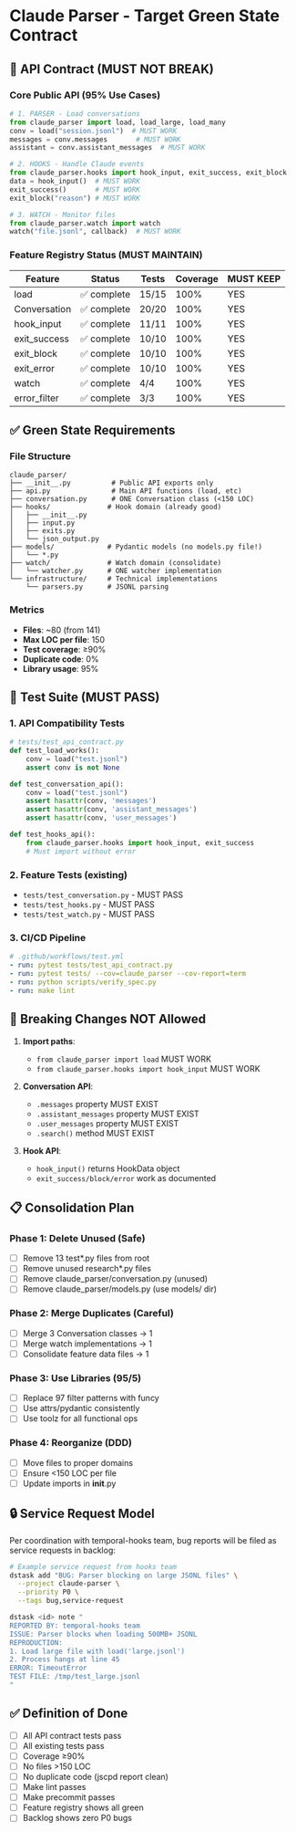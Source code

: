 # Claude Parser - Target Green State Contract

## 🎯 API Contract (MUST NOT BREAK)

### Core Public API (95% Use Cases)
```python
# 1. PARSER - Load conversations
from claude_parser import load, load_large, load_many
conv = load("session.jsonl")  # MUST WORK
messages = conv.messages       # MUST WORK
assistant = conv.assistant_messages  # MUST WORK

# 2. HOOKS - Handle Claude events  
from claude_parser.hooks import hook_input, exit_success, exit_block
data = hook_input()  # MUST WORK
exit_success()       # MUST WORK
exit_block("reason") # MUST WORK

# 3. WATCH - Monitor files
from claude_parser.watch import watch
watch("file.jsonl", callback)  # MUST WORK
```

### Feature Registry Status (MUST MAINTAIN)
| Feature | Status | Tests | Coverage | MUST KEEP |
|---------|--------|-------|----------|-----------|
| load | ✅ complete | 15/15 | 100% | YES |
| Conversation | ✅ complete | 20/20 | 100% | YES |
| hook_input | ✅ complete | 11/11 | 100% | YES |
| exit_success | ✅ complete | 10/10 | 100% | YES |
| exit_block | ✅ complete | 10/10 | 100% | YES |
| exit_error | ✅ complete | 10/10 | 100% | YES |
| watch | ✅ complete | 4/4 | 100% | YES |
| error_filter | ✅ complete | 3/3 | 100% | YES |

## ✅ Green State Requirements

### File Structure
```
claude_parser/
├── __init__.py          # Public API exports only
├── api.py               # Main API functions (load, etc)
├── conversation.py      # ONE Conversation class (<150 LOC)
├── hooks/              # Hook domain (already good)
│   ├── __init__.py
│   ├── input.py
│   ├── exits.py
│   └── json_output.py
├── models/             # Pydantic models (no models.py file!)
│   └── *.py
├── watch/              # Watch domain (consolidate)
│   └── watcher.py      # ONE watcher implementation
└── infrastructure/     # Technical implementations
    └── parsers.py      # JSONL parsing
```

### Metrics
- **Files**: ~80 (from 141)
- **Max LOC per file**: 150
- **Test coverage**: ≥90%
- **Duplicate code**: 0%
- **Library usage**: 95%

## 🧪 Test Suite (MUST PASS)

### 1. API Compatibility Tests
```python
# tests/test_api_contract.py
def test_load_works():
    conv = load("test.jsonl")
    assert conv is not None

def test_conversation_api():
    conv = load("test.jsonl")
    assert hasattr(conv, 'messages')
    assert hasattr(conv, 'assistant_messages')
    assert hasattr(conv, 'user_messages')

def test_hooks_api():
    from claude_parser.hooks import hook_input, exit_success
    # Must import without error
```

### 2. Feature Tests (existing)
- `tests/test_conversation.py` - MUST PASS
- `tests/test_hooks.py` - MUST PASS  
- `tests/test_watch.py` - MUST PASS

### 3. CI/CD Pipeline
```yaml
# .github/workflows/test.yml
- run: pytest tests/test_api_contract.py
- run: pytest tests/ --cov=claude_parser --cov-report=term
- run: python scripts/verify_spec.py
- run: make lint
```

## 🚫 Breaking Changes NOT Allowed

1. **Import paths**: 
   - `from claude_parser import load` MUST WORK
   - `from claude_parser.hooks import hook_input` MUST WORK

2. **Conversation API**:
   - `.messages` property MUST EXIST
   - `.assistant_messages` property MUST EXIST
   - `.user_messages` property MUST EXIST
   - `.search()` method MUST EXIST

3. **Hook API**:
   - `hook_input()` returns HookData object
   - `exit_success/block/error` work as documented

## 📋 Consolidation Plan

### Phase 1: Delete Unused (Safe)
- [ ] Remove 13 test*.py files from root
- [ ] Remove unused research*.py files
- [ ] Remove claude_parser/conversation.py (unused)
- [ ] Remove claude_parser/models.py (use models/ dir)

### Phase 2: Merge Duplicates (Careful)
- [ ] Merge 3 Conversation classes → 1
- [ ] Merge watch implementations → 1
- [ ] Consolidate feature data files → 1

### Phase 3: Use Libraries (95/5)
- [ ] Replace 97 filter patterns with funcy
- [ ] Use attrs/pydantic consistently
- [ ] Use toolz for all functional ops

### Phase 4: Reorganize (DDD)
- [ ] Move files to proper domains
- [ ] Ensure <150 LOC per file
- [ ] Update imports in __init__.py

## 🔒 Service Request Model

Per coordination with temporal-hooks team, bug reports will be filed as service requests in backlog:

```bash
# Example service request from hooks team
dstask add "BUG: Parser blocking on large JSONL files" \
  --project claude-parser \
  --priority P0 \
  --tags bug,service-request

dstask <id> note "
REPORTED BY: temporal-hooks team
ISSUE: Parser blocks when loading 500MB+ JSONL
REPRODUCTION:
1. Load large file with load('large.jsonl')
2. Process hangs at line 45
ERROR: TimeoutError
TEST FILE: /tmp/test_large.jsonl
"
```

## ✅ Definition of Done

- [ ] All API contract tests pass
- [ ] All existing tests pass  
- [ ] Coverage ≥90%
- [ ] No files >150 LOC
- [ ] No duplicate code (jscpd report clean)
- [ ] Make lint passes
- [ ] Make precommit passes
- [ ] Feature registry shows all green
- [ ] Backlog shows zero P0 bugs